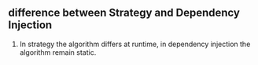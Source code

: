 ## difference between Strategy and Dependency Injection

1. In strategy the algorithm differs at runtime, in dependency injection the algorithm remain static.